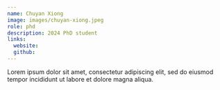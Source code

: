 ```yaml
---
name: Chuyan Xiong
image: images/chuyan-xiong.jpeg
role: phd
description: 2024 PhD student
links:
  website: 
  github: 
---
```


Lorem ipsum dolor sit amet, consectetur adipiscing elit, sed do eiusmod tempor incididunt ut labore et dolore magna aliqua.
